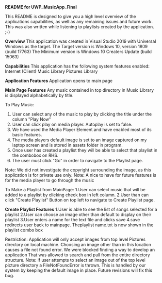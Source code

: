 **README for UWP_MusicApp_Final**

This README is designed to give you a high level overview of the applications capabilities, as well as any remaining issues and future work.
This was also written while listening to playlists created by the application. ;-)

**Overview**
This application was created in Visual Studio 2019 with Universal Windows as the target.
The Target version is Windows 10, version 1809 (build 17763)
The Minimum version is Windows 10 Creaters Update (build 15063)

**Capabilities**
This application has the following system features enabled:
Internet (Client)
Music Library
Pictures Library

**Application Features**
Application opens to main page

**Main Page Features**
Any music contained in top directory in Music Library is displayed alphabetically by title.

To Play Music:
1. User can select any of the music to play by clicking the title under the column "Play Now"
2. User can click play on media player. Autoplay is set to false. 
3. We have used the Media Player Element and have enabled most of its basic features. 
4. The media players default image is set to an image captured on my laptop screen and is stored in assets folder in program.
5. Once user has created a playlist they will be able to select that playlist in the combobox on RHS. 
6. The user must click "Go" in order to navigate to the Playlist page. 

Note: We did not investigate the copyright surrounding the image, as this application is for private use only. 
Note: A nice to have for future features is for the media player to go through the music 

To Make a Playlist from MainPage:
1.User can select music that will be added to a playlist by clicking check box in left column. 
2.User than can click "Create Playlist" Button on top left to navigate to Create Playlist page.

**Create Playlist Features**
1.User is able to see the list of songs selected for a playlist
2.User can choose an image other than default to display on their playlist 
3.User enters a name for the text file and clicks save
4.save redirects user back to mainpage. Theplaylist name.txt is now shown in the playlist combo box

Restriction: Application will only accept images from top level Pictures directory on local machine.
Choosing an image other than in this location causes a file not found error. We were blocked finding a way to develop an application
That was allowed to search and pull from the entire directory structure. 
Note: If user attempts to select an image out of the top level picture directory a FileNotFoundError is thrown. 
This is handled by our system by keeping the default image in place. Future revisions will fix this bug.





